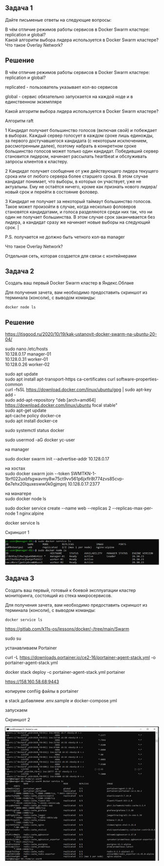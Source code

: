 ## Задача 1

Дайте письменые ответы на следующие вопросы:

В чём отличие режимов работы сервисов в Docker Swarm кластере: replication и global?  
Какой алгоритм выбора лидера используется в Docker Swarm кластере?  
Что такое Overlay Network?  

## Решение

В чём отличие режимов работы сервисов в Docker Swarm кластере: replication и global?  

replicated - пользователь указывает кол-во сервисов

global - сервис обязательно запускается на каждой ноде и в единственном экземпляре

Какой алгоритм выбора лидера используется в Docker Swarm кластере?  

Алгоритм raft
 
1 Кандидат получает большинство голосов (включая свой) и побеждает в выборах. Каждый сервер голосует в каждом сроке лишь единожды, за первого достучавшегося кандидата (с некоторым исключением, рассмотренным далее), поэтому набрать в конкретном сроке большинство голосов может только один кандидат. Победивший сервер становится лидером, начинает рассылать heartbeat и обслуживать запросы клиентов к кластеру.  

2 Кандидат получает сообщение от уже действующего лидера текущего срока или от любого сервера более старшего срока. В этом случае кандидат понимает, что выборы, в которых он участвует, уже не актуальны. Ему не остаётся ничего, кроме как признать нового лидера/новый срок и перейти в состояние фоловер.   

3 Кандидат не получает за некоторый таймаут большинство голосов. Такое может произойти в случае, когда несколько фоловеров становятся кандидатами, и голоса разделяются среди них так, что ни один не получает большинства. В этом случае срок заканчивается без лидера, а кандидат сразу же начинает новые выборы на следующий срок.   |

P.S. получается не должно быть четного кол-ва manager 

Что такое Overlay Network?  

Отдельная сеть, которая создается для связи с контейнерами


## Задача 2

Создать ваш первый Docker Swarm кластер в Яндекс.Облаке

Для получения зачета, вам необходимо предоставить скриншот из терминала (консоли), с выводом команды:

```
docker node ls
```

## Решение

https://itisgood.ru/2020/10/19/kak-ustanovit-docker-swarm-na-ubuntu-20-04/  

sudo nano /etc/hosts  
10.128.0.17	manager-01  
10.128.0.31	worker-01  
10.128.0.26	worker-02  


sudo apt update  
sudo apt install apt-transport-https ca-certificates curl software-properties-common  
curl -fsSL https://download.docker.com/linux/ubuntu/gpg | sudo apt-key add -  
sudo add-apt-repository "deb [arch=amd64] https://download.docker.com/linux/ubuntu focal stable"  
sudo apt-get update  
apt-cache policy docker-ce  
sudo apt install docker-ce  

sudo systemctl status docker  


sudo usermod -aG docker yc-user  

на manager    

sudo docker swarm init --advertise-addr 10.128.0.17  

на хостах  
sudo docker swarm join --token SWMTKN-1-1brf022uxbfsgwavmy8w75ct9vv561p6jxflr8t774zvs85cvp-6e7ehx20lquxesww0k0gjmpnj 10.128.0.17:2377    

на манагере  
sudo docker node ls  

sudo docker service create --name web --replicas 2 --replicas-max-per-node 1 nginx:alpine  

docker service ls  

Скриншот 1  

![image](https://github.com/Tylypjke/DevOps/blob/3645f73b8f01fcb0a04a1122b54b8d7e85c3f4f5/virt_lesson5/1.JPG)

## Задача 3

Создать ваш первый, готовый к боевой эксплуатации кластер мониторинга, состоящий из стека микросервисов.

Для получения зачета, вам необходимо предоставить скриншот из терминала (консоли), с выводом команды:

```
docker service ls
```
https://gitlab.com/k11s-os/lessons/docker/-/tree/main/Swarm

sudo su 

устанавливаем Portainer

curl -L https://downloads.portainer.io/ce2-16/portainer-agent-stack.yml -o portainer-agent-stack.yml

docker stack deploy -c portainer-agent-stack.yml portainer

https://158.160.58.68:9443

копируем confiig файлы в portainer

в stack добавляем .env.sample и docker-compose.yml

запускаем 

Скриншот 2

![image](https://github.com/Tylypjke/DevOps/blob/3645f73b8f01fcb0a04a1122b54b8d7e85c3f4f5/virt_lesson5/2.JPG)